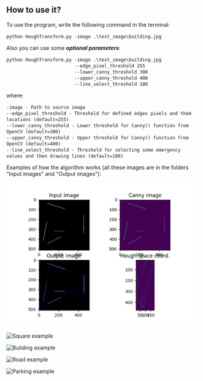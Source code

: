 ## How to use it?

To use the program, write the following command in the terminal:

```commandline
python HoughTransform.py -image .\test_image\building.jpg
```
Also you can use some ***optional parameters***:
```commandline
python HoughTransform.py -image .\test_image\building.jpg 
                         --edge_pixel_threshold 255 
                         --lower_canny_threshold 300 
                         --upper_canny_threshold 400 
                         --line_select_threshold 180
```
where:
```commandline
-image - Path to source image
--edge_pixel_threshold - Threshold for defined edges pixels and them locations (default=255)
--lower_canny_threshold - Lower threshold for Canny() function from OpenCV (default=300)
--upper_canny_threshold - Upper threshold for Canny() function from OpenCV (default=400)
--line_select_threshold - Threshold for selecting some emergency values and then drawing lines (default=180)                            
```


Examples of how the algorithm works (all these images are in the folders "Input images" and "Output images"):

![Lines example](https://github.com/abramov-de/pyiitp_24/blob/main/HoughTransform/result_image/lines_result.png)

![Square example](/result_image/square_result.png)

![Building example](/result_image/building_result.png)

![Road example](/result_image/road_result.png)

![Parking example](/result_image/parking_result.png)

